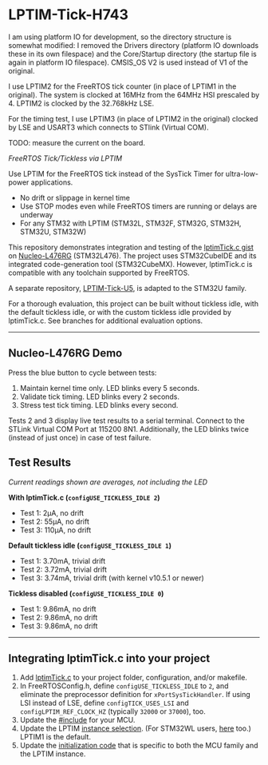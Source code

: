 # LPTIM-Tick-H743

I am using platform IO for development, so the directory structure is somewhat modified: I removed the Drivers directory (platform IO downloads these in its own filespace) and the Core/Startup directory (the startup file is again in platform IO filespace).
CMSIS_OS V2 is used instead of V1 of the original.

I use LPTIM2 for the FreeRTOS tick counter (in place of LPTIM1 in the original).
The system is clocked at 16MHz from the 64MHz HSI prescaled by 4.
LPTIM2 is clocked by the 32.768kHz LSE.

For the timing test, I use LPTIM3 (in place of LPTIM2 in the original) clocked by LSE and USART3 which connects to STlink (Virtual COM).

TODO: measure the current on the board.

*FreeRTOS Tick/Tickless via LPTIM*

Use LPTIM for the FreeRTOS tick instead of the SysTick Timer for ultra-low-power applications.

- No drift or slippage in kernel time
- Use STOP modes even while FreeRTOS timers are running or delays are underway
- For any STM32 with LPTIM (STM32L, STM32F, STM32G, STM32H, STM32U, STM32W)

This repository demonstrates integration and testing of the [lptimTick.c gist](https://gist.github.com/jefftenney/02b313fe649a14b4c75237f925872d72) on [Nucleo-L476RG](https://www.st.com/en/evaluation-tools/nucleo-l476rg.html) (STM32L476).  The project uses STM32CubeIDE and its integrated code-generation tool (STM32CubeMX).  However, lptimTick.c is compatible with any toolchain supported by FreeRTOS.

A separate repository, [LPTIM-Tick-U5](https://github.com/jefftenney/LPTIM-Tick-U5), is adapted to the STM32U family.

For a thorough evaluation, this project can be built without tickless idle, with the default tickless idle, or with the custom tickless idle provided by lptimTick.c.  See branches for additional evaluation options.

---

## Nucleo-L476RG Demo

Press the blue button to cycle between tests:
1. Maintain kernel time only.  LED blinks every 5 seconds.
2. Validate tick timing.  LED blinks every 2 seconds.
3. Stress test tick timing.  LED blinks every second.

Tests 2 and 3 display live test results to a serial terminal.  Connect to the STLink Virtual COM Port at 115200 8N1.  Additionally, the LED blinks twice (instead of just once) in case of test failure.

## Test Results
*Current readings shown are averages, *not* including the LED*

__With lptimTick.c (`configUSE_TICKLESS_IDLE 2`)__

- Test 1: 2μA, no drift
- Test 2: 55μA, no drift
- Test 3: 110μA, no drift

__Default tickless idle (`configUSE_TICKLESS_IDLE 1`)__

- Test 1: 3.70mA, trivial drift
- Test 2: 3.72mA, trivial drift
- Test 3: 3.74mA, trivial drift (with kernel v10.5.1 or newer)

__Tickless disabled (`configUSE_TICKLESS_IDLE 0`)__

- Test 1: 9.86mA, no drift
- Test 2: 9.86mA, no drift
- Test 3: 9.86mA, no drift

---

## Integrating lptimTick.c into your project

1. Add [lptimTick.c](https://github.com/jefftenney/LPTIM-Tick/blob/main/Core/Src/lptimTick.c) to your project folder, configuration, and/or makefile.
1. In FreeRTOSConfig.h, define `configUSE_TICKLESS_IDLE` to `2`, and eliminate the preprocessor definition for `xPortSysTickHandler`.  If using LSI instead of LSE, define `configTICK_USES_LSI` and `configLPTIM_REF_CLOCK_HZ` (typically `32000` or `37000`), too.
1. Update the [#include](https://github.com/jefftenney/LPTIM-Tick/blob/5ca1c2ee5878479d2c5c1bac3c8f6a6ae2dea7eb/Core/Src/lptimTick.c#L32) for your MCU.
1. Update the LPTIM [instance selection](https://github.com/jefftenney/LPTIM-Tick/blob/5ca1c2ee5878479d2c5c1bac3c8f6a6ae2dea7eb/Core/Src/lptimTick.c#L255-L257).  (For STM32WL users, [here](https://github.com/jefftenney/LPTIM-Tick/blob/5ca1c2ee5878479d2c5c1bac3c8f6a6ae2dea7eb/Core/Src/lptimTick.c#L289) too.)  LPTIM1 is the default.
1. Update the [initialization code](https://github.com/jefftenney/LPTIM-Tick/blob/5ca1c2ee5878479d2c5c1bac3c8f6a6ae2dea7eb/Core/Src/lptimTick.c#L275-L279) that is specific to both the MCU family and the LPTIM instance.

